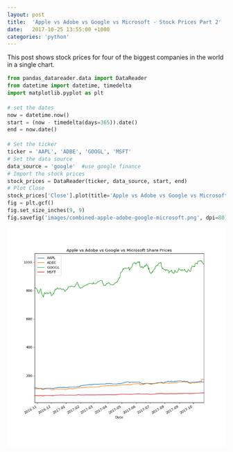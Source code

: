 ```yaml
---
layout: post
title:  'Apple vs Adobe vs Google vs Microsoft - Stock Prices Part 2'
date:   2017-10-25 13:55:00 +1000
categories: 'python'
---
```


This post shows stock prices for four of the biggest companies in the world in a single chart.

```python
from pandas_datareader.data import DataReader
from datetime import datetime, timedelta
import matplotlib.pyplot as plt

# set the dates
now = datetime.now()
start = (now - timedelta(days=365)).date()
end = now.date()

# Set the ticker
ticker = 'AAPL', 'ADBE', 'GOOGL', 'MSFT'
# Set the data source
data_source = 'google'  #use google finance
# Import the stock prices
stock_prices = DataReader(ticker, data_source, start, end)
# Plot Close
stock_prices['Close'].plot(title='Apple vs Adobe vs Google vs Microsoft Share Prices')
fig = plt.gcf()
fig.set_size_inches(9, 9)
fig.savefig('images/combined-apple-adobe-google-microsoft.png', dpi=80)
```

![Stock prices of Apple, Adobe, Google and Microsoft on a single chart](/images/combined-apple-adobe-google-microsoft.png)